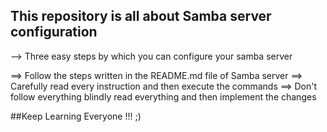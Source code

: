 ## This repository is all about Samba server configuration 

--> Three easy steps by which you can configure your samba server 

==> Follow the steps written in the README.md file of Samba server 
==> Carefully read every instruction and then execute the commands 
==> Don't follow everything blindly read everything and then implement the changes 




##Keep Learning Everyone !!! ;) 
